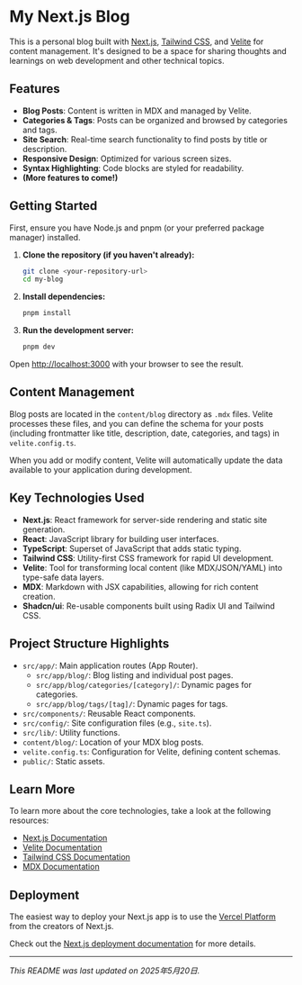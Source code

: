 # My Next.js Blog

This is a personal blog built with [Next.js](https://nextjs.org/), [Tailwind CSS](https://tailwindcss.com/), and [Velite](https://velite.js.org/) for content management. It's designed to be a space for sharing thoughts and learnings on web development and other technical topics.

## Features

- **Blog Posts**: Content is written in MDX and managed by Velite.
- **Categories & Tags**: Posts can be organized and browsed by categories and tags.
- **Site Search**: Real-time search functionality to find posts by title or description.
- **Responsive Design**: Optimized for various screen sizes.
- **Syntax Highlighting**: Code blocks are styled for readability.
- **(More features to come!)**

## Getting Started

First, ensure you have Node.js and pnpm (or your preferred package manager) installed.

1. **Clone the repository (if you haven't already):**

   ```bash
   git clone <your-repository-url>
   cd my-blog
   ```

2. **Install dependencies:**

   ```bash
   pnpm install
   ```

3. **Run the development server:**

   ```bash
   pnpm dev
   ```

Open [http://localhost:3000](http://localhost:3000) with your browser to see the result.

## Content Management

Blog posts are located in the `content/blog` directory as `.mdx` files. Velite processes these files, and you can define the schema for your posts (including frontmatter like title, description, date, categories, and tags) in `velite.config.ts`.

When you add or modify content, Velite will automatically update the data available to your application during development.

## Key Technologies Used

- **Next.js**: React framework for server-side rendering and static site generation.
- **React**: JavaScript library for building user interfaces.
- **TypeScript**: Superset of JavaScript that adds static typing.
- **Tailwind CSS**: Utility-first CSS framework for rapid UI development.
- **Velite**: Tool for transforming local content (like MDX/JSON/YAML) into type-safe data layers.
- **MDX**: Markdown with JSX capabilities, allowing for rich content creation.
- **Shadcn/ui**: Re-usable components built using Radix UI and Tailwind CSS.

## Project Structure Highlights

- `src/app/`: Main application routes (App Router).
  - `src/app/blog/`: Blog listing and individual post pages.
  - `src/app/blog/categories/[category]/`: Dynamic pages for categories.
  - `src/app/blog/tags/[tag]/`: Dynamic pages for tags.
- `src/components/`: Reusable React components.
- `src/config/`: Site configuration files (e.g., `site.ts`).
- `src/lib/`: Utility functions.
- `content/blog/`: Location of your MDX blog posts.
- `velite.config.ts`: Configuration for Velite, defining content schemas.
- `public/`: Static assets.

## Learn More

To learn more about the core technologies, take a look at the following resources:

- [Next.js Documentation](https://nextjs.org/docs)
- [Velite Documentation](https://velite.js.org/)
- [Tailwind CSS Documentation](https://tailwindcss.com/docs)
- [MDX Documentation](https://mdxjs.com/)

## Deployment

The easiest way to deploy your Next.js app is to use the [Vercel Platform](https://vercel.com/new?utm_medium=default-template&filter=next.js&utm_source=create-next-app&utm_campaign=create-next-app-readme) from the creators of Next.js.

Check out the [Next.js deployment documentation](https://nextjs.org/docs/deployment) for more details.

---

_This README was last updated on 2025年5月20日._
